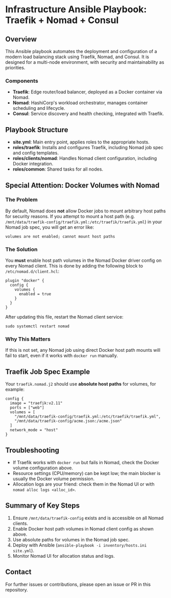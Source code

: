 # Infrastructure Ansible Playbook: Traefik + Nomad + Consul

## Overview
This Ansible playbook automates the deployment and configuration of a modern load balancing stack using Traefik, Nomad, and Consul. It is designed for a multi-node environment, with security and maintainability as priorities.

### Components
- **Traefik**: Edge router/load balancer, deployed as a Docker container via Nomad.
- **Nomad**: HashiCorp's workload orchestrator, manages container scheduling and lifecycle.
- **Consul**: Service discovery and health checking, integrated with Traefik.

## Playbook Structure
- **site.yml**: Main entry point, applies roles to the appropriate hosts.
- **roles/traefik**: Installs and configures Traefik, including Nomad job spec and config templates.
- **roles/clients/nomad**: Handles Nomad client configuration, including Docker integration.
- **roles/common**: Shared tasks for all nodes.

## Special Attention: Docker Volumes with Nomad

### The Problem
By default, Nomad does **not** allow Docker jobs to mount arbitrary host paths for security reasons. If you attempt to mount a host path (e.g. `/mnt/data/traefik-config/traefik.yml:/etc/traefik/traefik.yml`) in your Nomad job spec, you will get an error like:

```
volumes are not enabled; cannot mount host paths
```

### The Solution
You **must** enable host path volumes in the Nomad Docker driver config on every Nomad client. This is done by adding the following block to `/etc/nomad.d/client.hcl`:

```hcl
plugin "docker" {
  config {
    volumes {
      enabled = true
    }
  }
}
```
After updating this file, restart the Nomad client service:

```
sudo systemctl restart nomad
```

### Why This Matters
If this is not set, any Nomad job using direct Docker host path mounts will fail to start, even if it works with `docker run` manually.

## Traefik Job Spec Example
Your `traefik.nomad.j2` should use **absolute host paths** for volumes, for example:

```hcl
config {
  image = "traefik:v2.11"
  ports = ["web"]
  volumes = [
    "/mnt/data/traefik-config/traefik.yml:/etc/traefik/traefik.yml",
    "/mnt/data/traefik-config/acme.json:/acme.json"
  ]
  network_mode = "host"
}
```

## Troubleshooting
- If Traefik works with `docker run` but fails in Nomad, check the Docker volume configuration above.
- Resource settings (CPU/memory) can be kept low; the main blocker is usually the Docker volume permission.
- Allocation logs are your friend: check them in the Nomad UI or with `nomad alloc logs <alloc_id>`.

## Summary of Key Steps
1. Ensure `/mnt/data/traefik-config` exists and is accessible on all Nomad clients.
2. Enable Docker host path volumes in Nomad client config as shown above.
3. Use absolute paths for volumes in the Nomad job spec.
4. Deploy with Ansible (`ansible-playbook -i inventory/hosts.ini site.yml`).
5. Monitor Nomad UI for allocation status and logs.

## Contact
For further issues or contributions, please open an issue or PR in this repository.
